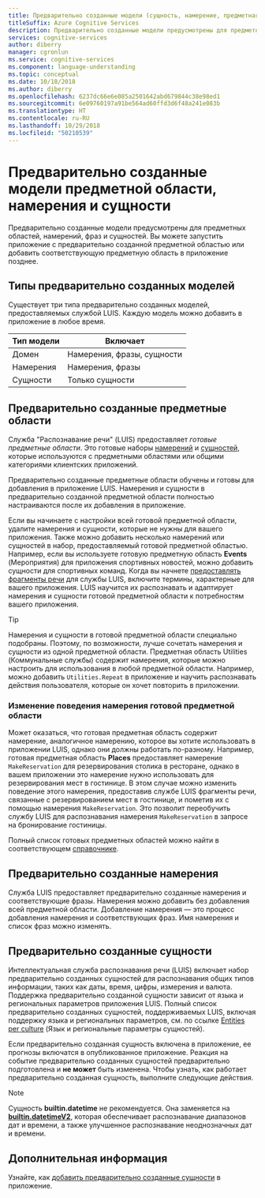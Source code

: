 ```yaml
---
title: Предварительно созданные модели (сущность, намерение, предметная область) — LUIS
titleSuffix: Azure Cognitive Services
description: Предварительно созданные модели предусмотрены для предметных областей, намерений, фраз и сущностей. Вы можете запустить приложение с предварительно созданной предметной областью или добавить соответствующую предметную область в приложение позднее.
services: cognitive-services
author: diberry
manager: cgronlun
ms.service: cognitive-services
ms.component: language-understanding
ms.topic: conceptual
ms.date: 10/18/2018
ms.author: diberry
ms.openlocfilehash: 6237dc66e6e085a2501642abd679844c38e98ed1
ms.sourcegitcommit: 6e09760197a91be564ad60ffd3d6f48a241e083b
ms.translationtype: HT
ms.contentlocale: ru-RU
ms.lasthandoff: 10/29/2018
ms.locfileid: "50210539"
---
```

# <a name="prebuilt-domain-intent-and-entity-models"></a>Предварительно созданные модели предметной области, намерения и сущности

Предварительно созданные модели предусмотрены для предметных областей, намерений, фраз и сущностей. Вы можете запустить приложение с предварительно созданной предметной областью или добавить соответствующую предметную область в приложение позднее. 

## <a name="types-of-prebuilt-models"></a>Типы предварительно созданных моделей

Существует три типа предварительно созданных моделей, предоставляемых службой LUIS. Каждую модель можно добавить в приложение в любое время. 

|Тип модели|Включает|
|--|--|
|Домен|Намерения, фразы, сущности|
|Намерения|Намерения, фразы|
|Сущности|Только сущности| 

## <a name="prebuilt-domains"></a>Предварительно созданные предметные области

Служба "Распознавание речи" (LUIS) предоставляет *готовые предметные области*. Это готовые наборы [намерений](luis-how-to-add-intents.md) и [сущностей](luis-concept-entity-types.md), которые используются с предметными областями или общими категориями клиентских приложений. 

Предварительно созданные предметные области обучены и готовы для добавления в приложение LUIS. Намерения и сущности в предварительно созданной предметной области полностью настраиваются после их добавления в приложение. 

Если вы начинаете с настройки всей готовой предметной области, удалите намерения и сущности, которые не нужны для вашего приложения. Также можно добавить несколько намерений или сущностей в набор, предоставляемый готовой предметной областью. Например, если вы используете готовую предметную область **Events** (Мероприятия) для приложения спортивных новостей, можно добавить сущности для спортивных команд. Когда вы начнете [предоставлять фрагменты речи](luis-how-to-add-example-utterances.md) для службы LUIS, включите термины, характерные для вашего приложения. LUIS научится их распознавать и адаптирует намерения и сущности готовой предметной области к потребностям вашего приложения. 

> [!TIP]
> Намерения и сущности в готовой предметной области специально подобраны. Поэтому, по возможности, лучше сочетать намерения и сущности из одной предметной области.
> Предметная область Utilities (Коммунальные службы) содержит намерения, которые можно настроить для использования в любой предметной области. Например, можно добавить `Utilities.Repeat` в приложение и научить распознавать действия пользователя, которые он хочет повторить в приложении. 

### <a name="changing-the-behavior-of-a-prebuilt-domain-intent"></a>Изменение поведения намерения готовой предметной области

Может оказаться, что готовая предметная область содержит намерение, аналогичное намерению, которое вы хотите использовать в приложении LUIS, однако они должны работать по-разному. Например, готовая предметная область **Places** предоставляет намерение `MakeReservation` для резервирования столика в ресторане, однако в вашем приложении это намерение нужно использовать для резервирования мест в гостинице. В этом случае можно изменить поведение этого намерения, предоставив службе LUIS фрагменты речи, связанные с резервированием мест в гостинице, и пометив их с помощью намерения `MakeReservation`. Это позволит переобучить службу LUIS для распознавания намерения `MakeReservation` в запросе на бронирование гостиницы.

Полный список готовых предметных областей можно найти в соответствующем [справочнике](./luis-reference-prebuilt-domains.md).

## <a name="prebuilt-intents"></a>Предварительно созданные намерения

Служба LUIS предоставляет предварительно созданные намерения и соответствующие фразы. Намерения можно добавить без добавления всей предметной области. Добавление намерения — это процесс добавления намерения и соответствующих фраз. Имя намерения и список фраз можно изменять.  

## <a name="prebuilt-entities"></a>Предварительно созданные сущности

Интеллектуальная служба распознавания речи (LUIS) включает набор предварительно созданных сущностей для распознавания общих типов информации, таких как даты, время, цифры, измерения и валюта. Поддержка предварительно созданной сущности зависит от языка и региональных параметров приложения LUIS. Полный список предварительно созданных сущностей, поддерживаемых LUIS, включая поддержку языка и региональных параметров, см. по ссылке [Entities per culture](./luis-reference-prebuilt-entities.md) (Язык и региональные параметры сущностей).

Если предварительно созданная сущность включена в приложение, ее прогнозы включатся в опубликованное приложение. Реакция на событие предварительно созданных сущностей предварительно подготовлена и **не может** быть изменена. Чтобы узнать, как работает предварительно созданная сущность, выполните следующие действия.

> [!NOTE]
> Сущность **builtin.datetime** не рекомендуется. Она заменяется на [**builtin.datetimeV2**](luis-reference-prebuilt-datetimev2.md), которая обеспечивает распознавание диапазонов дат и времени, а также улучшенное распознавание неоднозначных дат и времени.

## <a name="next-steps"></a>Дополнительная информация

Узнайте, как [добавить предварительно созданные сущности](luis-prebuilt-entities.md) в приложение.
